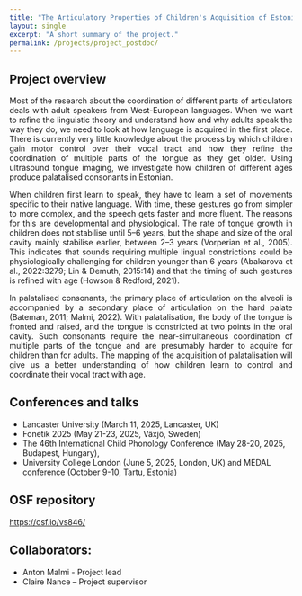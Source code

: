 ```yaml
---
title: "The Articulatory Properties of Children's Acquisition of Estonian Palatalisation"
layout: single
excerpt: "A short summary of the project."
permalink: /projects/project_postdoc/
---
```


## Project overview
<div style="text-align: justify;">
<p>Most of the research about the coordination of different parts of articulators deals with adult speakers from West-European languages. When we want to refine the linguistic theory and understand how and why adults speak the way they do, we need to look at how language is acquired in the first place. There is currently very little knowledge about the process by which children gain motor control over their vocal tract and how they refine the coordination of multiple parts of the tongue as they get older. Using ultrasound tongue imaging, we investigate how children of different ages produce palatalised consonants in Estonian.</p>

<p>When children first learn to speak, they have to learn a set of movements specific to their native language. With time, these gestures go from simpler to more complex, and the speech gets faster and more fluent. The reasons for this are developmental and physiological. The rate of tongue growth in children does not stabilise until 5–6 years, but the shape and size of the oral cavity mainly stabilise earlier, between 2–3 years (Vorperian et al., 2005). This indicates that sounds requiring multiple lingual constrictions could be physiologically challenging for children younger than 6 years (Abakarova et al., 2022:3279; Lin & Demuth, 2015:14) and that the timing of such gestures is refined with age (Howson & Redford, 2021).</p>

<p>In palatalised consonants, the primary place of articulation on the alveoli is accompanied by a secondary place of articulation on the hard palate (Bateman, 2011; Malmi, 2022). With palatalisation, the body of the tongue is fronted and raised, and the tongue is constricted at two points in the oral cavity. Such consonants require the near-simultaneous coordination of multiple parts of the tongue and are presumably harder to acquire for children than for adults. The mapping of the acquisition of palatalisation will give us a better understanding of how children learn to control and coordinate their vocal tract with age.</p>
</div>

## Conferences and talks
- Lancaster University (March 11, 2025, Lancaster, UK)
- Fonetik 2025 (May 21-23, 2025, Växjö, Sweden)
- The 46th International Child Phonology Conference (May 28-20, 2025, Budapest, Hungary),
- University College London (June 5, 2025, London, UK) and MEDAL conference (October 9-10, Tartu, Estonia)
  
## OSF repository
https://osf.io/vs846/

## Collaborators:
- Anton Malmi - Project lead
- Claire Nance – Project supervisor
